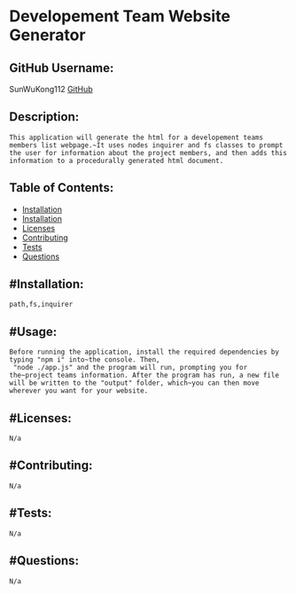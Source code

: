 # Developement Team Website Generator

## GitHub Username:
SunWuKong112
[GitHub](https://github.com/SunWuKong112)

##  Description:

    This application will generate the html for a developement teams members list webpage.~It uses nodes inquirer and fs classes to prompt the user for information about the project members, and then adds this information to a procedurally generated html document.

## Table of Contents:
  * [Installation](##installation)
  * [Installation](#usage)
  * [Licenses](#licenses)
  * [Contributing](#contributing)
  * [Tests](#tests)
  * [Questions](#questions)

## #Installation:
    path,fs,inquirer

## #Usage:
    Before running the application, install the required dependencies by typing "npm i" into~the console. Then, 
     "node ./app.js" and the program will run, prompting you for the~project teams information. After the program has run, a new file will be written to the "output" folder, which~you can then move wherever you want for your website.

## #Licenses:
    N/a

## #Contributing:

    N/a

## #Tests:

    N/a

## #Questions:

    N/a

